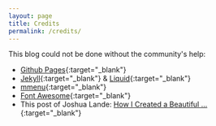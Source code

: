 ```yaml
---
layout: page
title: Credits
permalink: /credits/
---
```


This blog could not be done without the community's help:

* [Github Pages](http://github.com){:target="_blank"}
* [Jekyll](http://jekyllrb.com){:target="_blank"} & [Liquid](https://github.com/Shopify/liquid){:target="_blank"}
* [mmenu](http://mmenu.frebsite.nl/){:target="_blank"}
* [Font Awesome](http://fontawesome.io/){:target="_blank"}
* This post of Joshua Lande: [How I Created a Beautiful ...](http://joshualande.com/jekyll-github-pages-poole/){:target="_blank"}
